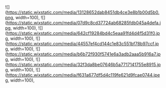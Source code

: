 ![](https://static.wixstatic.com/media/13128652dab8451db4ce3e8b1b00d5b0.png, width=100),
![](https://static.wixstatic.com/media/07d9c8cd37724ab68285fdb045a4defa.jpg, width=100),
![](https://static.wixstatic.com/media/642cf19284bd4c5eaa91fd4d4f5d31f0.jpg, width=100),
![](https://static.wixstatic.com/media/44557ef4cd144c1e83c551bf78b97ccf.jpg, width=100),
![](https://static.wixstatic.com/media/b6b72f930f5741e6a3adb2aaa5b916a7.jpg, width=100),
![](https://static.wixstatic.com/media/32f3da8be07646b5a7717141755e8915.jpg, width=100),
![](https://static.wixstatic.com/media/f631a677df5d4c119fe621d9fcae0744.jpeg, width=100),
